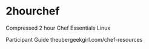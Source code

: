 # 2hourchef
Compressed 2 hour Chef Essentials Linux

Participant Guide theubergeekgirl.com/chef-resources
